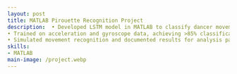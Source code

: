 ```yaml
---
layout: post
title: MATLAB Pirouette Recognition Project
description:  • Developed LSTM model in MATLAB to classify dancer movements using IMU time-series data
• Trained on acceleration and gyroscope data, achieving >85% classification accuracy
• Simulated movement recognition and documented results for analysis pape
skills: 
- MATLAB
main-image: /project.webp 
---
```

